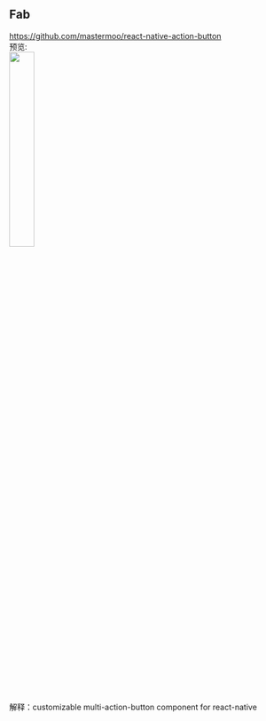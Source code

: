 ## Fab

https://github.com/mastermoo/react-native-action-button<br>
预览:<br>
<img src="https://camo.githubusercontent.com/0d71fda546fc0aabd5b9e6fa0ea0934dace2c085/687474703a2f2f692e67697068792e636f6d2f3236426b4d69723949634168716534454d2e676966" width="30%"/>
<br>
解释：customizable multi-action-button component for react-native
<br>
